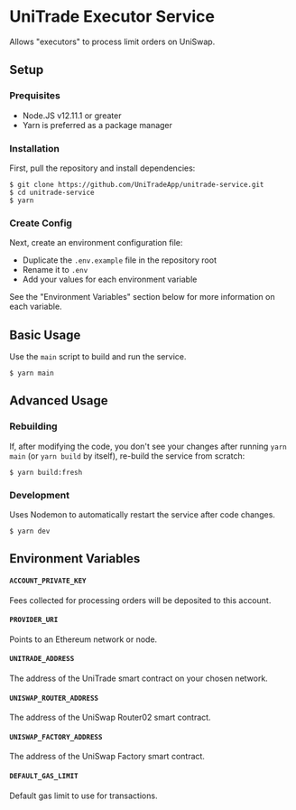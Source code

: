 # UniTrade Executor Service

Allows "executors" to process limit orders on UniSwap.

## Setup

### Prequisites

- Node.JS v12.11.1 or greater
- Yarn is preferred as a package manager

### Installation

First, pull the repository and install dependencies:

```code
$ git clone https://github.com/UniTradeApp/unitrade-service.git
$ cd unitrade-service
$ yarn
```

### Create Config

Next, create an environment configuration file:

- Duplicate the `.env.example` file in the repository root
- Rename it to `.env`
- Add your values for each environment variable

See the "Environment Variables" section below for more information on each variable.

## Basic Usage

Use the `main` script to build and run the service.

```code
$ yarn main
```

## Advanced Usage

### Rebuilding

If, after modifying the code, you don't see your changes after running `yarn main` (or `yarn build` by itself), re-build the service from scratch:

```code
$ yarn build:fresh
```

### Development

Uses Nodemon to automatically restart the service after code changes.

```code
$ yarn dev
```

## Environment Variables

#### `ACCOUNT_PRIVATE_KEY`
Fees collected for processing orders will be deposited to this account.

#### `PROVIDER_URI`
Points to an Ethereum network or node.

#### `UNITRADE_ADDRESS`
The address of the UniTrade smart contract on your chosen network.

#### `UNISWAP_ROUTER_ADDRESS`
The address of the UniSwap Router02 smart contract.

#### `UNISWAP_FACTORY_ADDRESS`
The address of the UniSwap Factory smart contract.

#### `DEFAULT_GAS_LIMIT`
Default gas limit to use for transactions.
